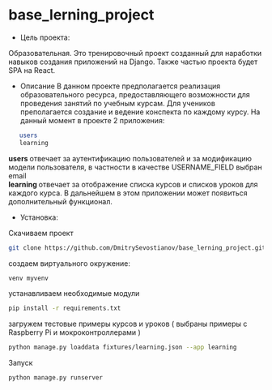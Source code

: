 # base_lerning_project

- Цель проекта:

Образовательная. Это тренировочный проект созданный для наработки навыков создания приложений на Django.
Также частью проекта будет SPA на React.


- Описание
  В данном проекте предполагается реализация образовательного ресурса, предоставляющего возможности для проведения занятий по учебным курсам.
  Для учеников преполагается создание и ведение конспекта по каждому курсу.
  На данный момент в проекте 2 приложения:
  
```sh
   users
   learning
 ``` 
  <b> users </b> отвечает за аутентификацию пользователей и за модификацию модели пользователя, в частности в качестве USERNAME_FIELD выбран email <br/>
  <b> learning </b> отвечает за отображение списка курсов и списков уроков для каждого курса. В дальнейшем в этом приложении может появиться дополнительный функционал.
 
    
- Установка:

Скачиваем проект
```sh
git clone https://github.com/DmitrySevostianov/base_lerning_project.git
```
  создаем виртуального окружение:
```sh
venv myvenv
```
  устанавливаем необходимые модули
```sh
pip install -r requirements.txt
```
загружем тестовые примеры курсов и уроков ( выбраны примеры с Raspberry Pi и мокроконтроллерами )
```sh
python manage.py loaddata fixtures/learning.json --app learning
``` 

Запуск 

```sh
python manage.py runserver
```
   
  
  



